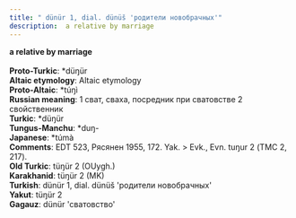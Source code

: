 ```yaml
---
title: " dünür 1, dial. dünüš 'родители новобрачных'"
description:  a relative by marriage
---
```

<p data-pagefind-weight="0.5">
<strong> a relative by marriage</strong><br><br>
<strong>Proto-Turkic</strong>:  *düŋür<br>
<strong>Altaic etymology</strong>:  Altaic etymology<br>
<strong> Proto-Altaic</strong>:  *túŋì<br>
<strong>Russian meaning</strong>:  1 сват, сваха, посредник при сватовстве 2 свойственник<br>
<strong>Turkic</strong>:  *düŋür<br>
<strong>Tungus-Manchu</strong>:  *duŋ-<br>
<strong>Japanese</strong>:  *túmà<br>
<strong>Comments</strong>:  EDT 523, Рясянен 1955, 172. Yak. > Evk., Evn. tuŋur 2 (ТМС 2, 217).<br>
<strong>Old Turkic</strong>:  tüŋür 2 (OUygh.)<br>
<strong>Karakhanid</strong>:  tüŋür 2 (MK)<br>
<strong>Turkish</strong>:  dünür 1, dial. dünüš 'родители новобрачных'<br>
<strong>Yakut</strong>:  tüŋür 2<br>
<strong>Gagauz</strong>:  dünür 'сватовство'<br>

</p>
